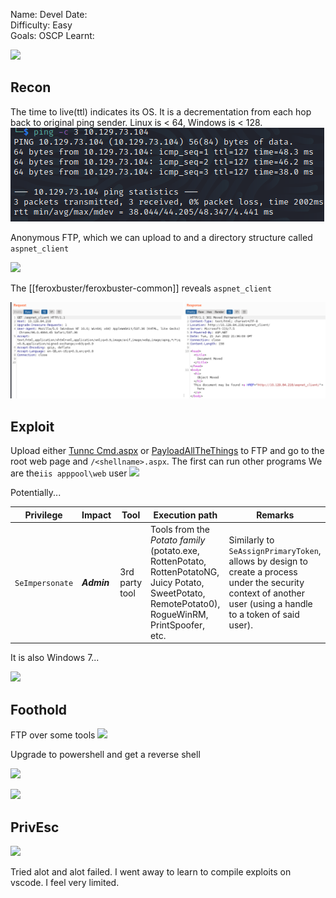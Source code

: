 
Name: Devel
Date:  
Difficulty:  Easy  
Goals:  OSCP 
Learnt:

![](welcome.png)

## Recon

The time to live(ttl) indicates its OS. It is a decrementation from each hop back to original ping sender. Linux is < 64, Windows is < 128.
![ping](Screenshots/ping.png)
	
Anonymous FTP, which we can upload to and a directory structure called `aspnet_client`

![](aspxshellftp.png)

The [[feroxbuster/feroxbuster-common]] reveals `aspnet_client` 

![900](Screenshots/aspnetclient-regular.png)


## Exploit
Upload either [Tunnc Cmd.aspx](https://github.com/tennc/webshell/blob/master/fuzzdb-webshell/asp/cmd.aspx) or [PayloadAllTheThings](https://github.com/swisskyrepo/PayloadsAllTheThings/blob/ba2c02cc3ef3f63df6351aa55509bdac137fb3b8/Upload%20Insecure%20Files/Extension%20ASP/shell.aspx) to FTP and go to the root web page and `/<shellname>.aspx`. The first can run other programs
We are the`iis apppool\web` user
![](whoamiapppool.png)

Potentially...

 Privilege | Impact | Tool | Execution path | Remarks 
 --- | --- | --- | --- | --- 
`SeImpersonate`|  ***Admin*** | 3rd party tool | Tools from the *Potato family* (potato.exe, RottenPotato, RottenPotatoNG, Juicy Potato, SweetPotato, RemotePotato0), RogueWinRM, PrintSpoofer, etc. | Similarly to `SeAssignPrimaryToken`, allows by design to create a process under the security context of another user (using a handle to a token of said user). |

It is also Windows 7...

![](websysteminfo.png)

## Foothold

FTP over some tools
![](ftpoversometools.png)

Upgrade to powershell and get a reverse shell

![](upgradetopsrev.png)

![](revpsshell.png)

## PrivEsc
   

![](inthebin.png)


Tried alot and alot failed. I went away to learn to compile exploits on vscode. I feel very limited.
